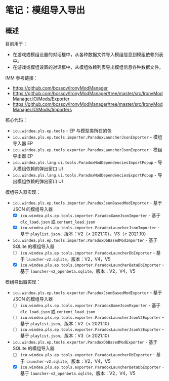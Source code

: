 # 笔记：模组导入导出

## 概述

目前用于：

- 在游戏或模组设置的对话框中，从各种数据文件导入模组信息到模组依赖列表中。
- 在游戏或模组设置的对话框中，从模组依赖列表导出模组信息各种数据文件。

IMM 参考链接：

- https://github.com/bcssov/IronyModManager
- https://github.com/bcssov/IronyModManager/tree/master/src/IronyModManager.IO/Mods/Exporter
- https://github.com/bcssov/IronyModManager/tree/master/src/IronyModManager.IO/Mods/Importers

核心代码：

- `icu.windea.pls.ep.tools` - EP 与模型类所在的包
- `icu.windea.pls.ep.tools.importer.ParadoxLauncherJsonImporter` - 模组导入器 EP
- `icu.windea.pls.ep.tools.exporter.ParadoxLauncherJsonExporter` - 模组导出器 EP
- `icu.windea.pls.lang.ui.tools.ParadoxModDependenciesImportPopup` - 导入模组依赖的弹出窗口 UI
- `icu.windea.pls.lang.ui.tools.ParadoxModDependenciesExportPopup` - 导出模组依赖的弹出窗口 UI

模组导入器实现：

- `icu.windea.pls.ep.tools.importer.ParadoxJsonBasedModImporter` - 基于 JSON 的模组导入器
  - [X] `icu.windea.pls.ep.tools.importer.ParadoxGameJsonImporter` - 基于 `dlc_load.json` 或 `content_load.json`
  - [X] `icu.windea.pls.ep.tools.importer.ParadoxLauncherJsonImporter` - 基于 `playlist.json`，版本：V2（< 2021.10），V3（≥ 2021.10）
- `icu.windea.pls.ep.tools.importer.ParadoxDbBasedModImporter` - 基于 SQLite 的模组导入器
  - [ ] `icu.windea.pls.ep.tools.importer.ParadoxLauncherDbImporter` - 基于 `launcher-v2.sqlite`，版本：V2，V4，V5 
  - [X] `icu.windea.pls.ep.tools.importer.ParadoxLauncherBetaDbImporter` - 基于 `launcher-v2_openbeta.sqlite`，版本：V2，V4，V5

模组导出器实现：

- `icu.windea.pls.ep.tools.exporter.ParadoxJsonBasedModExporter` - 基于 JSON 的模组导入器
  - [ ] `icu.windea.pls.ep.tools.exporter.ParadoxGameJsonExporter` - 基于 `dlc_load.json` 或 `content_load.json`
  - [ ] `icu.windea.pls.ep.tools.exporter.ParadoxLauncherJsonV2Exporter` - 基于 `playlist.json`，版本：V2（< 2021.10）
  - [ ] `icu.windea.pls.ep.tools.exporter.ParadoxLauncherJsonV3Exporter` - 基于 `playlist.json`，版本：V3（≥ 2021.10）
- `icu.windea.pls.ep.tools.exporter.ParadoxDbBasedModExporter` - 基于 SQLite 的模组导入器
  - [ ] `icu.windea.pls.ep.tools.exporter.ParadoxLauncherDbExporter` - 基于 `launcher-v2.sqlite`，版本：V2，V4，V5
  - [X] `icu.windea.pls.ep.tools.exporter.ParadoxLauncherBetaDbExporter` - 基于 `launcher-v2_openbeta.sqlite`，版本：V2，V4，V5